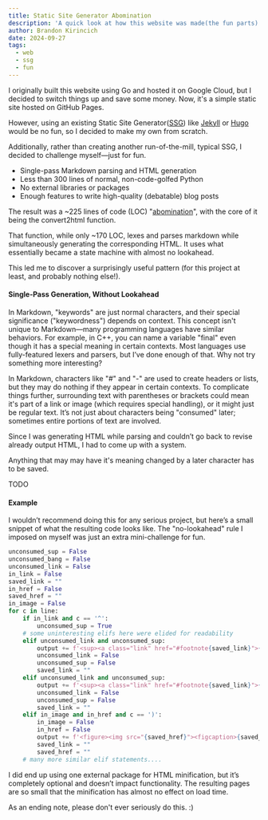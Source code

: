 ```yaml
---
title: Static Site Generator Abomination
description: 'A quick look at how this website was made(the fun parts)'
author: Brandon Kirincich
date: 2024-09-27
tags:
  - web
  - ssg
  - fun
---
```


I originally built this website using Go and hosted it on Google Cloud, but I decided to switch things up and save some money. Now, it's a simple static site hosted on GitHub Pages.

However, using an existing Static Site Generator([SSG](https://en.wikipedia.org/wiki/Static_site_generator)) like [Jekyll](https://jekyllrb.com/) or [Hugo](https://gohugo.io/) would be no fun, so I decided to make my own from scratch.

Additionally, rather than creating another run-of-the-mill, typical SSG, I decided to challenge myself—just for fun.

- Single-pass Markdown parsing and HTML generation
- Less than 300 lines of normal, non-code-golfed Python
- No external libraries or packages
- Enough features to write high-quality (debatable) blog posts

The result was a ~225 lines of code (LOC) "[abomination](https://github.com/BrandonKi/BrandonKi.github.io/blob/main/.src/gensite.py)", with the core of it being the convert2html function.

That function, while only ~170 LOC, lexes and parses markdown while simultaneously generating the corresponding HTML. It uses what essentially became a state machine with almost no lookahead.

This led me to discover a surprisingly useful pattern (for this project at least, and probably nothing else!).

#### Single-Pass Generation, Without Lookahead

In Markdown, "keywords" are just normal characters, and their special significance ("keywordness") depends on context. This concept isn't unique to Markdown—many programming languages have similar behaviors. For example, in C++, you can name a variable "final" even though it has a special meaning in certain contexts. Most languages use fully-featured lexers and parsers, but I’ve done enough of that. Why not try something more interesting?

In Markdown, characters like "#" and "-" are used to create headers or lists, but they may do nothing if they appear in certain contexts. To complicate things further, surrounding text with parentheses or brackets could mean it's part of a link or image (which requires special handling), or it might just be regular text. It’s not just about characters being "consumed" later; sometimes entire portions of text are involved.

Since I was generating HTML while parsing and couldn’t go back to revise already output HTML, I had to come up with a system.

Anything that may may have it's meaning changed by a later character has to be saved.

TODO

#### Example

I wouldn’t recommend doing this for any serious project, but here’s a small snippet of what the resulting code looks like. The "no-lookahead" rule I imposed on myself was just an extra mini-challenge for fun.

```python
unconsumed_sup = False
unconsumed_bang = False
unconsumed_link = False
in_link = False
saved_link = ""
in_href = False
saved_href = ""
in_image = False
for c in line:
    if in_link and c == '^':
        unconsumed_sup = True
    # some uninteresting elifs here were elided for readability
    elif unconsumed_link and unconsumed_sup:
        output += f'<sup><a class="link" href="#footnote{saved_link}">{saved_link}</a></sup>'
        unconsumed_link = False
        unconsumed_sup = False
        saved_link = ""
    elif unconsumed_link and unconsumed_sup:
        output += f'<sup><a class="link" href="#footnote{saved_link}">{saved_link}</a></sup>'
        unconsumed_link = False
        unconsumed_sup = False
        saved_link = ""
    elif in_image and in_href and c == ')':
        in_image = False
        in_href = False
        output += f'<figure><img src="{saved_href}"><figcaption>{saved_link}</figcaption></figure>'
        saved_link = ""
        saved_href = ""
    # many more similar elif statements....
```

I did end up using one external package for HTML minification, but it’s completely optional and doesn’t impact functionality. The resulting pages are so small that the minification has almost no effect on load time.

As an ending note, please don't ever seriously do this. :)

